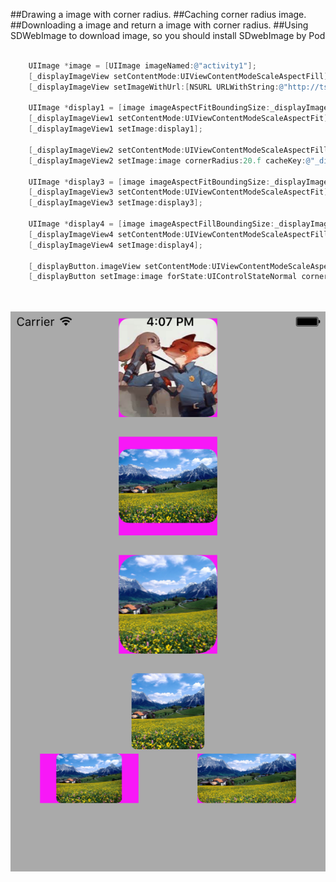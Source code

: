 
##Drawing a image with corner radius. 
##Caching corner radius image. 
##Downloading a image and return a image with corner radius.
##Using SDWebImage to download image, so you should install SDwebImage by Pod

```objective-c

    UIImage *image = [UIImage imageNamed:@"activity1"];
    [_displayImageView setContentMode:UIViewContentModeScaleAspectFill];
    [_displayImageView setImageWithUrl:[NSURL URLWithString:@"http://tse2.mm.bing.net/th?id=OIP.Me59b5ae806255da0cafda24dc118d7cbo0&pid=15.1"] cornerRadius:10.f placeholderImage:nil];
    
    UIImage *display1 = [image imageAspectFitBoundingSize:_displayImageView1.bounds.size cornerRadius:10.f];
    [_displayImageView1 setContentMode:UIViewContentModeScaleAspectFit];
    [_displayImageView1 setImage:display1];
    
    [_displayImageView2 setContentMode:UIViewContentModeScaleAspectFill];
    [_displayImageView2 setImage:image cornerRadius:20.f cacheKey:@"_displayImageView2"];
    
    UIImage *display3 = [image imageAspectFitBoundingSize:_displayImageView3.bounds.size cornerRadius:5.f];
    [_displayImageView3 setContentMode:UIViewContentModeScaleAspectFit];
    [_displayImageView3 setImage:display3];
    
    UIImage *display4 = [image imageAspectFillBoundingSize:_displayImageView4.bounds.size cornerRadius:8.f];
    [_displayImageView4 setContentMode:UIViewContentModeScaleAspectFill];
    [_displayImageView4 setImage:display4];
    
    [_displayButton.imageView setContentMode:UIViewContentModeScaleAspectFill];
    [_displayButton setImage:image forState:UIControlStateNormal cornerRadius:5 cacheKey:nil];

    
```

![image](/screenshot.png)
